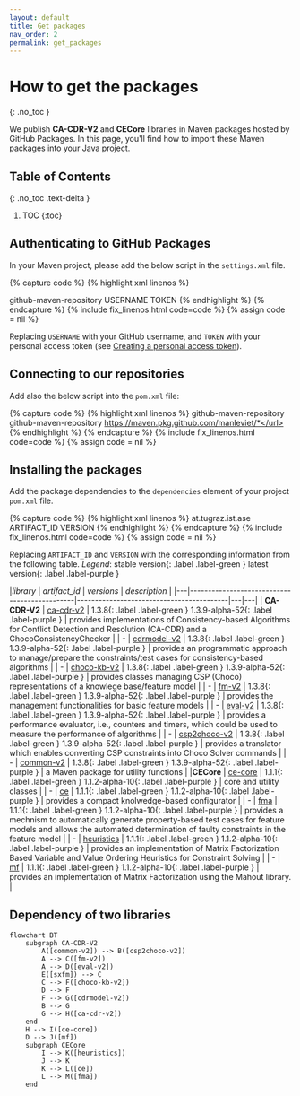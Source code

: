 ```yaml
---
layout: default
title: Get packages
nav_order: 2
permalink: get_packages
---
```


# How to get the packages
{: .no_toc }

We publish **CA-CDR-V2** and **CECore** libraries in Maven packages hosted by GitHub Packages.
In this page, you'll find how to import these Maven packages into your Java project.

## Table of Contents
{: .no_toc .text-delta }

1. TOC
{:toc}

## Authenticating to GitHub Packages

In your Maven project, please add the below script in the `settings.xml` file.

{% capture code %}
{% highlight xml linenos %}
<?xml version="1.0" encoding="UTF-8"?>
<settings xmlns="http://maven.apache.org/SETTINGS/1.0.0"
    xmlns:xsi="http://www.w3.org/2001/XMLSchema-instance"
    xsi:schemaLocation="http://maven.apache.org/SETTINGS/1.0.0 http://maven.apache.org/xsd/settings-1.0.0.xsd">
    <servers>
        <server>
            <id>github-maven-repository</id>
            <username>USERNAME</username>
            <password>TOKEN</password>
        </server>
    </servers>
</settings>
{% endhighlight %}
{% endcapture %}
{% include fix_linenos.html code=code %}
{% assign code = nil %}

Replacing `USERNAME` with your GitHub username, and `TOKEN` with your personal access token (see [Creating a personal access token]).

## Connecting to our repositories

Add also the below script into the `pom.xml` file:

{% capture code %}
{% highlight xml linenos %}
<profiles>
    <profile>
        <id>github-maven-repository</id>
        <repositories>
            <repository>
                <id>github-maven-repository</id>
                <url>https://maven.pkg.github.com/manleviet/*</url>
            </repository>
        </repositories>
    </profile>
</profiles>
{% endhighlight %}
{% endcapture %}
{% include fix_linenos.html code=code %}
{% assign code = nil %}

## Installing the packages

Add the package dependencies to the `dependencies` element of your project `pom.xml` file.

{% capture code %}
{% highlight xml linenos %}
<dependency>
    <groupId>at.tugraz.ist.ase</groupId>
    <artifactId>ARTIFACT_ID</artifactId>
    <version>VERSION</version>
</dependency>
{% endhighlight %}
{% endcapture %}
{% include fix_linenos.html code=code %}
{% assign code = nil %}

Replacing `ARTIFACT_ID` and `VERSION` with the corresponding information from the following table.
_Legend_: <span>stable version</span>{: .label .label-green } <span>latest version</span>{: .label .label-purple }

|*library* | *artifact_id*                                       | *versions* | *description*                            |
|---|----------------------------------------------|------------------------------------------|---|---|
| **CA-CDR-V2** | [ca-cdr-v2]  | <span>1.3.8</span>{: .label .label-green } <span>1.3.9-alpha-52</span>{: .label .label-purple } | provides implementations of Consistency-based Algorithms for Conflict Detection and Resolution (CA-CDR) and a ChocoConsistencyChecker |
| - | [cdrmodel-v2] | <span>1.3.8</span>{: .label .label-green } <span>1.3.9-alpha-52</span>{: .label .label-purple } | provides an programmatic approach to manage/prepare the constraints/test cases for consistency-based algorithms |
| - | [choco-kb-v2]    | <span>1.3.8</span>{: .label .label-green } <span>1.3.9-alpha-52</span>{: .label .label-purple } | provides classes managing CSP (Choco) representations of a knowlege base/feature model |
| - | [fm-v2]         | <span>1.3.8</span>{: .label .label-green } <span>1.3.9-alpha-52</span>{: .label .label-purple } | provides the management functionalities for basic feature models |
| - | [eval-v2]      | <span>1.3.8</span>{: .label .label-green } <span>1.3.9-alpha-52</span>{: .label .label-purple } | provides a performance evaluator, i.e., counters and timers, which could be used to measure the performance of algorithms |
| - | [csp2choco-v2] | <span>1.3.8</span>{: .label .label-green } <span>1.3.9-alpha-52</span>{: .label .label-purple } | provides a translator which enables converting CSP constraints into Choco Solver commands |
| - | [common-v2] | <span>1.3.8</span>{: .label .label-green } <span>1.3.9-alpha-52</span>{: .label .label-purple } | a Maven package for utility functions |
|**CECore** | [ce-core]     | <span>1.1.1</span>{: .label .label-green } <span>1.1.2-alpha-10</span>{: .label .label-purple } | core and utility classes |
| - | [ce] | <span>1.1.1</span>{: .label .label-green } <span>1.1.2-alpha-10</span>{: .label .label-purple } | provides a compact knolwedge-based configurator |
| -  | [fma]    | <span>1.1.1</span>{: .label .label-green } <span>1.1.2-alpha-10</span>{: .label .label-purple } | provides a mechnism to automatically generate property-based test cases for feature models and allows the automated determination of faulty constraints in the feature model |
| - | [heuristics]         | <span>1.1.1</span>{: .label .label-green } <span>1.1.2-alpha-10</span>{: .label .label-purple } | provides an implementation of Matrix Factorization Based Variable and Value Ordering Heuristics for Constraint Solving |
| - | [mf]      | <span>1.1.1</span>{: .label .label-green } <span>1.1.2-alpha-10</span>{: .label .label-purple } | provides an implementation of Matrix Factorization using the Mahout library. |

## Dependency of two libraries

```mermaid
flowchart BT
    subgraph CA-CDR-V2
        A([common-v2]) --> B([csp2choco-v2])
        A --> C([fm-v2])
        A --> D([eval-v2])
        E([sxfm]) --> C
        C --> F([choco-kb-v2])
        D --> F
        F --> G([cdrmodel-v2])
        B --> G
        G --> H([ca-cdr-v2])
    end
    H --> I([ce-core])
    D --> J([mf])
    subgraph CECore
        I --> K([heuristics])
        J --> K
        K --> L([ce])
        L --> M([fma])
    end
```

<!-- Links -->
[ca-cdr-v2]: https://github.com/manleviet/CA-CDR-V2/packages/1417091
[cdrmodel-v2]: https://github.com/manleviet/CA-CDR-V2/packages/1408661
[choco-kb-v2]: https://github.com/manleviet/CA-CDR-V2/packages/1408660
[fm-v2]: https://github.com/manleviet/CA-CDR-V2/packages/1408657
[eval-v2]: https://github.com/manleviet/CA-CDR-V2/packages/1408656
[csp2choco-v2]: https://github.com/manleviet/CA-CDR-V2/packages/1408654
[common-v2]: https://github.com/manleviet/CA-CDR-V2/packages/1408257
[ce-core]: https://github.com/manleviet/CECore/packages/1538019
[ce]: https://github.com/manleviet/CECore/packages/1538662
[fma]: https://github.com/manleviet/CECore/packages/1564988
[heuristics]: https://github.com/manleviet/CECore/packages/1538660
[mf]: https://github.com/manleviet/CECore/packages/1538658
[Creating a personal access token]: https://docs.github.com/en/authentication/keeping-your-account-and-data-secure/creating-a-personal-access-token